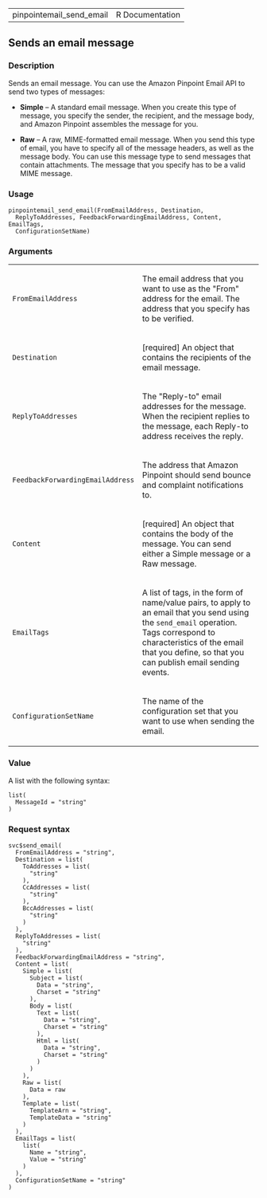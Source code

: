 <table style="width: 100%;">
<tbody>
<tr class="odd">
<td>pinpointemail_send_email</td>
<td style="text-align: right;">R Documentation</td>
</tr>
</tbody>
</table>

## Sends an email message

### Description

Sends an email message. You can use the Amazon Pinpoint Email API to
send two types of messages:

-   **Simple** – A standard email message. When you create this type of
    message, you specify the sender, the recipient, and the message
    body, and Amazon Pinpoint assembles the message for you.

-   **Raw** – A raw, MIME-formatted email message. When you send this
    type of email, you have to specify all of the message headers, as
    well as the message body. You can use this message type to send
    messages that contain attachments. The message that you specify has
    to be a valid MIME message.

### Usage

    pinpointemail_send_email(FromEmailAddress, Destination,
      ReplyToAddresses, FeedbackForwardingEmailAddress, Content, EmailTags,
      ConfigurationSetName)

### Arguments

<table>
<colgroup>
<col style="width: 35%" />
<col style="width: 65%" />
</colgroup>
<tbody>
<tr class="odd">
<td><code
id="pinpointemail_send_email_:_FromEmailAddress">FromEmailAddress</code></td>
<td><p>The email address that you want to use as the "From" address for
the email. The address that you specify has to be verified.</p></td>
</tr>
<tr class="even">
<td><code
id="pinpointemail_send_email_:_Destination">Destination</code></td>
<td><p>[required] An object that contains the recipients of the email
message.</p></td>
</tr>
<tr class="odd">
<td><code
id="pinpointemail_send_email_:_ReplyToAddresses">ReplyToAddresses</code></td>
<td><p>The "Reply-to" email addresses for the message. When the
recipient replies to the message, each Reply-to address receives the
reply.</p></td>
</tr>
<tr class="even">
<td><code
id="pinpointemail_send_email_:_FeedbackForwardingEmailAddress">FeedbackForwardingEmailAddress</code></td>
<td><p>The address that Amazon Pinpoint should send bounce and complaint
notifications to.</p></td>
</tr>
<tr class="odd">
<td><code id="pinpointemail_send_email_:_Content">Content</code></td>
<td><p>[required] An object that contains the body of the message. You
can send either a Simple message or a Raw message.</p></td>
</tr>
<tr class="even">
<td><code
id="pinpointemail_send_email_:_EmailTags">EmailTags</code></td>
<td><p>A list of tags, in the form of name/value pairs, to apply to an
email that you send using the <code>send_email</code> operation. Tags
correspond to characteristics of the email that you define, so that you
can publish email sending events.</p></td>
</tr>
<tr class="odd">
<td><code
id="pinpointemail_send_email_:_ConfigurationSetName">ConfigurationSetName</code></td>
<td><p>The name of the configuration set that you want to use when
sending the email.</p></td>
</tr>
</tbody>
</table>

### Value

A list with the following syntax:

    list(
      MessageId = "string"
    )

### Request syntax

    svc$send_email(
      FromEmailAddress = "string",
      Destination = list(
        ToAddresses = list(
          "string"
        ),
        CcAddresses = list(
          "string"
        ),
        BccAddresses = list(
          "string"
        )
      ),
      ReplyToAddresses = list(
        "string"
      ),
      FeedbackForwardingEmailAddress = "string",
      Content = list(
        Simple = list(
          Subject = list(
            Data = "string",
            Charset = "string"
          ),
          Body = list(
            Text = list(
              Data = "string",
              Charset = "string"
            ),
            Html = list(
              Data = "string",
              Charset = "string"
            )
          )
        ),
        Raw = list(
          Data = raw
        ),
        Template = list(
          TemplateArn = "string",
          TemplateData = "string"
        )
      ),
      EmailTags = list(
        list(
          Name = "string",
          Value = "string"
        )
      ),
      ConfigurationSetName = "string"
    )
